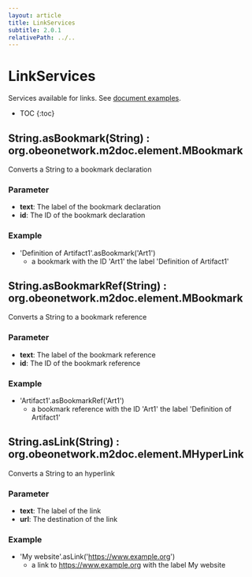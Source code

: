 ```yaml
---
layout: article
title: LinkServices
subtitle: 2.0.1
relativePath: ../..
---
```


<!--
/********************************************************************************
** Copyright (c) 2015 Obeo.
** All rights reserved. This program and the accompanying materials
** are made available under the terms of the Eclipse Public License v1.0
** which accompanies this distribution, and is available at
** http://www.eclipse.org/legal/epl-v10.html
**
** Contributors:
**    Stephane Begaudeau (Obeo) - initial API and implementation
*********************************************************************************/
-->

# LinkServices

Services available for links. See [document examples](https://github.com/ObeoNetwork/M2Doc/tree/2.0.1/tests/org.obeonetwork.m2doc.tests/resources/linkServices).

* TOC
{:toc}

## String.asBookmark(String) : org.obeonetwork.m2doc.element.MBookmark

Converts a String to a bookmark declaration

### Parameter

* **text**: The label of the bookmark declaration
* **id**: The ID of the bookmark declaration

### Example

* 'Definition of Artifact1'.asBookmark('Art1')
  * a bookmark with the ID 'Art1' the label 'Definition of Artifact1'

## String.asBookmarkRef(String) : org.obeonetwork.m2doc.element.MBookmark

Converts a String to a bookmark reference

### Parameter

* **text**: The label of the bookmark reference
* **id**: The ID of the bookmark reference

### Example

* 'Artifact1'.asBookmarkRef('Art1')
  * a bookmark reference with the ID 'Art1' the label 'Definition of Artifact1'

## String.asLink(String) : org.obeonetwork.m2doc.element.MHyperLink

Converts a String to an hyperlink

### Parameter

* **text**: The label of the link
* **url**: The destination of the link

### Example

* 'My website'.asLink('https://www.example.org')
  * a link to https://www.example.org with the label My website



